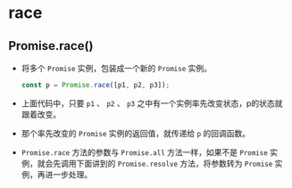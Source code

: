# race

## Promise.race()

*   将多个 `Promise` 实例，包装成一个新的 `Promise` 实例。

    ```javascript
    const p = Promise.race([p1, p2, p3]);
    ```

*   上面代码中，只要 `p1` 、 `p2` 、 `p3` 之中有一个实例率先改变状态，p的状态就跟着改变。

*   那个率先改变的 `Promise` 实例的返回值，就传递给 `p` 的回调函数。

*   `Promise.race` 方法的参数与 `Promise.all` 方法一样，如果不是 `Promise` 实例，就会先调用下面讲到的 `Promise.resolve` 方法，将参数转为 `Promise` 实例，再进一步处理。
